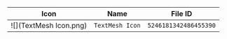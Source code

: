 | Icon | Name | File ID |
| ---  | ---  | ---     |
| ![](TextMesh Icon.png) | `TextMesh Icon` | `5246181342486455390` |
